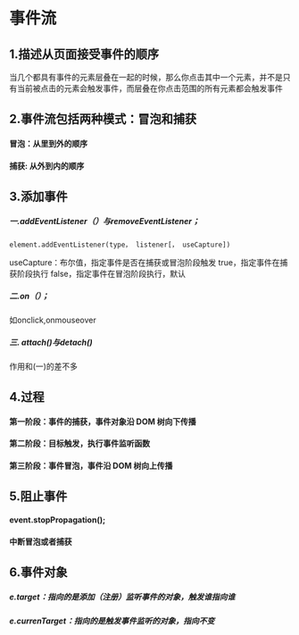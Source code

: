 # 事件流

## 1.描述从页面接受事件的顺序

当几个都具有事件的元素层叠在一起的时候，那么你点击其中一个元素，并不是只有当前被点击的元素会触发事件，而层叠在你点击范围的所有元素都会触发事件

## 2.事件流包括两种模式：冒泡和捕获

#### 冒泡：从里到外的顺序

#### 捕获: 从外到内的顺序

## 3.添加事件

##### 一.addEventListener（）与removeEventListener；

```
element.addEventListener(type， listener[， useCapture])
```

useCapture：布尔值，指定事件是否在捕获或冒泡阶段触发
true，指定事件在捕获阶段执行
false，指定事件在冒泡阶段执行，默认

##### 二.on（）；

如onclick,onmouseover

##### 三. attach()与detach()

作用和(一)的差不多



## 4.过程

#### 第一阶段：事件的捕获，事件对象沿 DOM 树向下传播
#### 第二阶段：目标触发，执行事件监听函数
#### 第三阶段：事件冒泡，事件沿 DOM 树向上传播

## 5.阻止事件

#### event.stopPropagation();

#### 中断冒泡或者捕获

## 6.事件对象

##### e.target：指向的是添加（注册）监听事件的对象，触发谁指向谁

##### e.currenTarget：指向的是触发事件监听的对象，指向不变













